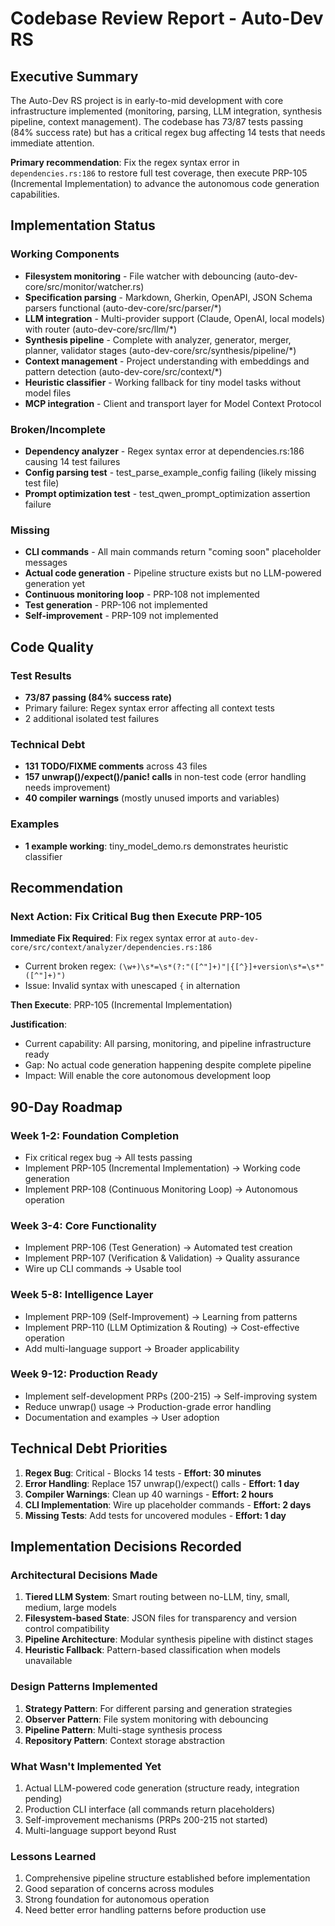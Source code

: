 # Codebase Review Report - Auto-Dev RS

## Executive Summary
The Auto-Dev RS project is in early-to-mid development with core infrastructure implemented (monitoring, parsing, LLM integration, synthesis pipeline, context management). The codebase has 73/87 tests passing (84% success rate) but has a critical regex bug affecting 14 tests that needs immediate attention.

**Primary recommendation**: Fix the regex syntax error in `dependencies.rs:186` to restore full test coverage, then execute PRP-105 (Incremental Implementation) to advance the autonomous code generation capabilities.

## Implementation Status

### Working Components
- **Filesystem monitoring** - File watcher with debouncing (auto-dev-core/src/monitor/watcher.rs)
- **Specification parsing** - Markdown, Gherkin, OpenAPI, JSON Schema parsers functional (auto-dev-core/src/parser/*)
- **LLM integration** - Multi-provider support (Claude, OpenAI, local models) with router (auto-dev-core/src/llm/*)
- **Synthesis pipeline** - Complete with analyzer, generator, merger, planner, validator stages (auto-dev-core/src/synthesis/pipeline/*)
- **Context management** - Project understanding with embeddings and pattern detection (auto-dev-core/src/context/*)
- **Heuristic classifier** - Working fallback for tiny model tasks without model files
- **MCP integration** - Client and transport layer for Model Context Protocol

### Broken/Incomplete
- **Dependency analyzer** - Regex syntax error at dependencies.rs:186 causing 14 test failures
- **Config parsing test** - test_parse_example_config failing (likely missing test file)
- **Prompt optimization test** - test_qwen_prompt_optimization assertion failure

### Missing
- **CLI commands** - All main commands return "coming soon" placeholder messages
- **Actual code generation** - Pipeline structure exists but no LLM-powered generation yet
- **Continuous monitoring loop** - PRP-108 not implemented
- **Test generation** - PRP-106 not implemented
- **Self-improvement** - PRP-109 not implemented

## Code Quality

### Test Results
- **73/87 passing (84% success rate)**
- Primary failure: Regex syntax error affecting all context tests
- 2 additional isolated test failures

### Technical Debt
- **131 TODO/FIXME comments** across 43 files
- **157 unwrap()/expect()/panic! calls** in non-test code (error handling needs improvement)
- **40 compiler warnings** (mostly unused imports and variables)

### Examples
- **1 example working**: tiny_model_demo.rs demonstrates heuristic classifier

## Recommendation

### Next Action: Fix Critical Bug then Execute PRP-105

**Immediate Fix Required**:
Fix regex syntax error at `auto-dev-core/src/context/analyzer/dependencies.rs:186`
- Current broken regex: `(\w+)\s*=\s*(?:"([^"]+)"|{[^}]+version\s*=\s*"([^"]+)")`
- Issue: Invalid syntax with unescaped `{` in alternation

**Then Execute**: PRP-105 (Incremental Implementation)

**Justification**:
- Current capability: All parsing, monitoring, and pipeline infrastructure ready
- Gap: No actual code generation happening despite complete pipeline
- Impact: Will enable the core autonomous development loop

## 90-Day Roadmap

### Week 1-2: Foundation Completion
- Fix critical regex bug → All tests passing
- Implement PRP-105 (Incremental Implementation) → Working code generation
- Implement PRP-108 (Continuous Monitoring Loop) → Autonomous operation

### Week 3-4: Core Functionality
- Implement PRP-106 (Test Generation) → Automated test creation
- Implement PRP-107 (Verification & Validation) → Quality assurance
- Wire up CLI commands → Usable tool

### Week 5-8: Intelligence Layer
- Implement PRP-109 (Self-Improvement) → Learning from patterns
- Implement PRP-110 (LLM Optimization & Routing) → Cost-effective operation
- Add multi-language support → Broader applicability

### Week 9-12: Production Ready
- Implement self-development PRPs (200-215) → Self-improving system
- Reduce unwrap() usage → Production-grade error handling
- Documentation and examples → User adoption

## Technical Debt Priorities

1. **Regex Bug**: Critical - Blocks 14 tests - **Effort: 30 minutes**
2. **Error Handling**: Replace 157 unwrap()/expect() calls - **Effort: 1 day**
3. **Compiler Warnings**: Clean up 40 warnings - **Effort: 2 hours**
4. **CLI Implementation**: Wire up placeholder commands - **Effort: 2 days**
5. **Missing Tests**: Add tests for uncovered modules - **Effort: 1 day**

## Implementation Decisions Recorded

### Architectural Decisions Made
1. **Tiered LLM System**: Smart routing between no-LLM, tiny, small, medium, large models
2. **Filesystem-based State**: JSON files for transparency and version control compatibility
3. **Pipeline Architecture**: Modular synthesis pipeline with distinct stages
4. **Heuristic Fallback**: Pattern-based classification when models unavailable

### Design Patterns Implemented
1. **Strategy Pattern**: For different parsing and generation strategies
2. **Observer Pattern**: File system monitoring with debouncing
3. **Pipeline Pattern**: Multi-stage synthesis process
4. **Repository Pattern**: Context storage abstraction

### What Wasn't Implemented Yet
1. Actual LLM-powered code generation (structure ready, integration pending)
2. Production CLI interface (all commands return placeholders)
3. Self-improvement mechanisms (PRPs 200-215 not started)
4. Multi-language support beyond Rust

### Lessons Learned
1. Comprehensive pipeline structure established before implementation
2. Good separation of concerns across modules
3. Strong foundation for autonomous operation
4. Need better error handling patterns before production use